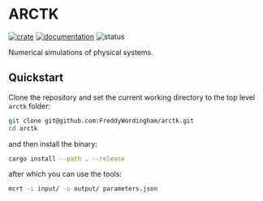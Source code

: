# ARCTK

[![crate](https://img.shields.io/crates/v/arctk.svg)](https://crates.io/crates/arctk)
[![documentation](https://docs.rs/arctk/badge.svg)](https://docs.rs/arctk)
![status](https://github.com/FreddyWordingham/arctk/actions/workflows/ci.yml/badge.svg)

Numerical simulations of physical systems.

## Quickstart

Clone the repository and set the current working directory to the top level `arctk` folder:

```sh
git clone git@github.com:FreddyWordingham/arctk.git
cd arctk
```

and then install the binary:

```sh
cargo install --path . --release
```

after which you can use the tools:

```sh
mcrt -i input/ -o output/ parameters.json
```
